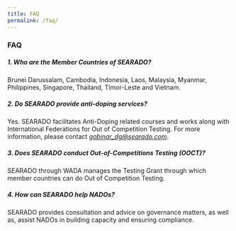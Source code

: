 ```yaml
---
title: FAQ
permalink: /faq/
---
```

### **FAQ**

##### 1. Who are the Member Countries of SEARADO? 
Brunei Darussalam, Cambodia, Indonesia, Laos, Malaysia, Myanmar, Philippines, Singapore, Thailand, Timor-Leste and Vietnam.

##### 2. Do SEARADO provide anti-doping services?
Yes. SEARADO facilitates Anti-Doping related courses and works along with International Federations for Out of Competition Testing. For more information, please contact *gobinar_dg@searado.com*.

##### 3. Does SEARADO conduct Out-of-Competitions Testing (OOCT)?
SEARADO through WADA manages the Testing Grant through which member countries can do Out of Competition Testing.

##### 4. How can SEARADO help NADOs?
SEARADO provides consultation and advice on governance matters, as well as, assist NADOs in building capacity and ensuring compliance.